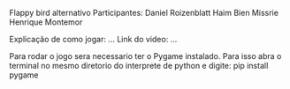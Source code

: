 Flappy bird alternativo
Participantes:
  Daniel Roizenblatt
  Haim Bien Missrie
  Henrique Montemor

Explicação de como jogar:
  ...
Link do video:
  ...

Para rodar o jogo sera necessario ter o Pygame instalado.
Para isso abra o terminal no mesmo diretorio do interprete de python e digite:
  pip install pygame
